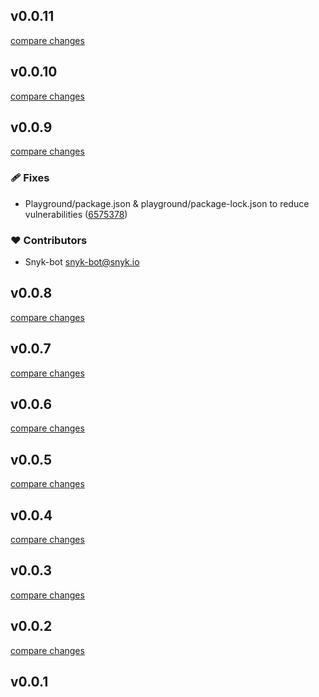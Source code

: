 
## v0.0.11

[compare changes](https://github.com/aidanhibbard/nuxt-processor/compare/v0.0.10...v0.0.11)

## v0.0.10

[compare changes](https://github.com/aidanhibbard/nuxt-processor/compare/v0.0.9...v0.0.10)

## v0.0.9

[compare changes](https://github.com/aidanhibbard/nuxt-processor/compare/v0.0.8...v0.0.9)

### 🩹 Fixes

- Playground/package.json & playground/package-lock.json to reduce vulnerabilities ([6575378](https://github.com/aidanhibbard/nuxt-processor/commit/6575378))

### ❤️ Contributors

- Snyk-bot <snyk-bot@snyk.io>

## v0.0.8

[compare changes](https://github.com/aidanhibbard/nuxt-processor/compare/v0.0.7...v0.0.8)

## v0.0.7

[compare changes](https://github.com/aidanhibbard/nuxt-processor/compare/v0.0.6...v0.0.7)

## v0.0.6

[compare changes](https://github.com/aidanhibbard/nuxt-processor/compare/v0.0.5...v0.0.6)

## v0.0.5

[compare changes](https://github.com/aidanhibbard/nuxt-processor/compare/v0.0.4...v0.0.5)

## v0.0.4

[compare changes](https://github.com/aidanhibbard/nuxt-processor/compare/v0.0.3...v0.0.4)

## v0.0.3

[compare changes](https://github.com/aidanhibbard/nuxt-processor/compare/v0.0.2...v0.0.3)

## v0.0.2

[compare changes](https://github.com/aidanhibbard/nuxt-processor/compare/v0.0.1...v0.0.2)

## v0.0.1

